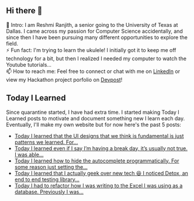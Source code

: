 ## Hi there 👋

🔭  Intro: I am Reshmi Ranjith, a senior going to the University of Texas at Dallas. I came across my passion for Computer Science accidentally, and since then I have been pursuing many different opportunities to explore the field.
<br/> ⚡ Fun fact: I'm trying to learn the ukulele! I initially got it to keep me off technology for a bit, but then I realized I needed my computer to watch the Youtube tutorials...
<br/>📫  How to reach me: Feel free to connect or chat with me on [LinkedIn](https://www.linkedin.com/in/reshmi-ranjith/) or view my Hackathon project porfolio on [Devpost](https://devpost.com/ReshmiCode)!

## Today I Learned

Since quarantine started, I have had extra time. I started making Today I Learned posts to motivate and document something new I learn each day. Eventually, I'll make my own website but for now here's the past 5 posts:

<!-- BLOG-POST-LIST:START -->
- [Today I learned that the UI designs that we think is fundamental is just patterns we learned. For...](https://simplyprogramming.tumblr.com/post/626936402865782784)
- [Today I learned even if I say I&rsquo;m having a break day, it&rsquo;s usually not true. I was able...](https://simplyprogramming.tumblr.com/post/626484385354514432)
- [Today I learned how to hide the autocomplete programmatically. For some reason just setting the...](https://simplyprogramming.tumblr.com/post/626390213270355968)
- [Today I learned that I actually geek over new tech 😆 I noticed Detox, an end to end testing library...](https://simplyprogramming.tumblr.com/post/626298225674141696)
- [Today I had to refactor how I was writing to the Excel I was using as a database. Previously I was...](https://simplyprogramming.tumblr.com/post/626207878084182017)
<!-- BLOG-POST-LIST:END -->

<!--
**ReshmiCode/ReshmiCode** is a ✨ _special_ ✨ repository because its `README.md` (this file) appears on your GitHub profile.

Here are some ideas to get you started:

- 🔭 I’m currently working on ...
- 🌱 I’m currently learning ...
- 👯 I’m looking to collaborate on ...
- 🤔 I’m looking for help with ...
- 💬 Ask me about ...
- 📫 How to reach me: ...
- 😄 Pronouns: ...
- ⚡ Fun fact: ...
-->

